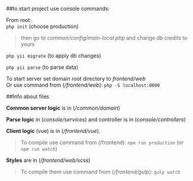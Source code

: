 ##to start project 
use console commands:

From root: \
`php init` (choose production) 
>then go to *common/config/main-local.php* and change db credits to yours

`php yii migrate` (to apply db changes)

`php yii parse` (to parse data) 

To start server set domain root directory to *frontend/web* \
Or use command from (*/frontend/web*): `php -S localhost:8000`

##Info about files

**Common server logic** is in (*/common/domain*) 

**Parse logic** in (*console/services*) and controller is in (*console/controllers*) 

**Client logic** (vue) is in (*/frontend/vue*). 
>To compile use command from (/frontend): `npm run production` (or `npm run watch`)

**Styles** are in (*/frontend/web/scss*) 
>To compile them use command from (*/frontend/gulp*): `gulp watch`
